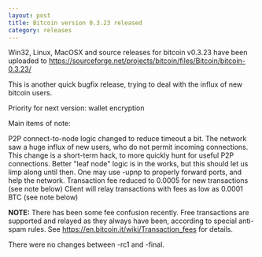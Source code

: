 ```yaml
---
layout: post
title: Bitcoin version 0.3.23 released
category: releases
---
```

Win32, Linux, MacOSX and source releases for bitcoin v0.3.23 have been uploaded to
<https://sourceforge.net/projects/bitcoin/files/Bitcoin/bitcoin-0.3.23/>

This is another quick bugfix release, trying to deal with the influx of new bitcoin users.

Priority for next version:  wallet encryption

Main items of note:

P2P connect-to-node logic changed to reduce timeout a bit.  The network saw a huge influx of new users, who do not permit incoming connections.  This change is a short-term hack, to more quickly hunt for useful P2P connections.  Better "leaf node" logic is in the works, but this should let us limp along until then.  One may use -upnp to properly forward ports, and help the network.
Transaction fee reduced to 0.0005 for new transactions (see note below)
Client will relay transactions with fees as low as 0.0001 BTC (see note below)

__NOTE:__  There has been some fee confusion recently.  Free transactions are supported and relayed as they always have been, according to special anti-spam rules.  See <https://en.bitcoin.it/wiki/Transaction_fees> for details.

There were no changes between -rc1 and -final.
